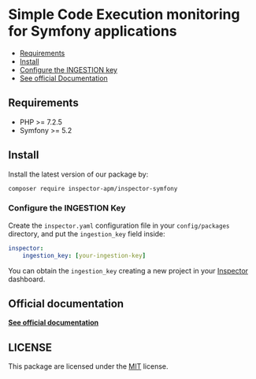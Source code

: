 # Simple Code Execution monitoring for Symfony applications

- [Requirements](#requirements)
- [Install](#install)
- [Configure the INGESTION key](#ingestion_key)
- [See official Documentation](https://docs.inspector.dev)

<a name="requirements"></a>

## Requirements

- PHP >= 7.2.5
- Symfony >= 5.2

<a name="install"></a>

## Install

Install the latest version of our package by:

```
composer require inspector-apm/inspector-symfony
```

<a name="ingestion_key"></a>

### Configure the INGESTION Key

Create the `inspector.yaml` configuration file in your `config/packages` directory, and put the `ingestion_key` field inside:

```yaml
inspector:
    ingestion_key: [your-ingestion-key]
```

You can obtain the `ingestion_key` creating a new project in your [Inspector](https://www.inspector.dev) dashboard.


## Official documentation

**[See official documentation](https://docs.inspector.dev)**

## LICENSE

This package are licensed under the [MIT](LICENSE) license.
